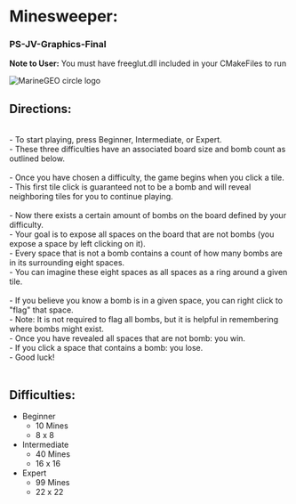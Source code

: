 # Minesweeper:
### PS-JV-Graphics-Final
**Note to User:** You must have freeglut.dll included in your CMakeFiles to run 

![MarineGEO circle logo](/Minesweeper/minesweeper1.png "MarineGEO logo")

## Directions:
<br>
- To start playing, press Beginner, Intermediate, or Expert. <br>
- These three difficulties have an associated board size and bomb count as outlined below.<br>
<br>
- Once you have chosen a difficulty, the game begins when you click a tile. <br>
- This first tile click is guaranteed not to be a bomb and will reveal neighboring tiles for you to continue playing.<br>
<br>
- Now there exists a certain amount of bombs on the board defined by your difficulty.<br>
- Your goal is to expose all spaces on the board that are not bombs (you expose a space by left clicking on it). <br>
- Every space that is not a bomb contains a count of how many bombs are in its surrounding eight spaces. <br>
- You can imagine these eight spaces as all spaces as a ring around a given tile. <br>
<br>
- If you believe you know a bomb is in a given space, you can right click to "flag" that space.<br>
- Note: It is not required to flag all bombs, but it is helpful in remembering where bombs might exist.<br>
- Once you have revealed all spaces that are not bomb: you win.<br>
- If you click a space that contains a bomb: you lose.<br>
- Good luck!<br>
<br>

## Difficulties:

* Beginner
    * 10 Mines 
    * 8 x 8
* Intermediate
    * 40 Mines
    * 16 x 16
* Expert
    * 99 Mines
    * 22 x 22
